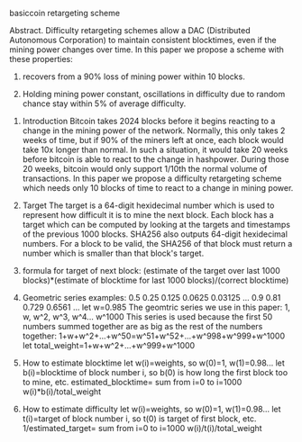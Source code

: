 basiccoin retargeting scheme

Abstract.
Difficulty retargeting schemes allow a DAC (Distributed Autonomous Corporation) to maintain consistent blocktimes, even if the mining power changes over time. In this paper we propose a scheme with these properties:

1) recovers from a 90% loss of mining power within 10 blocks.

2) Holding mining power constant, oscillations in difficulty due to random chance stay within 5% of average difficulty.

1. Introduction
Bitcoin takes 2024 blocks before it begins reacting to a change in the mining power of the network. Normally, this only takes 2 weeks of time, but if 90% of the miners left at once, each block would take 10x longer than normal. In such a situation, it would take 20 weeks before bitcoin is able to react to the change in hashpower. During those 20 weeks, bitcoin would only support 1/10th the normal volume of transactions. In this paper we propose a difficulty retargeting scheme which needs only 10 blocks of time to react to a change in mining power.

2. Target
The target is a 64-digit hexidecimal number which is used to represent how difficult it is to mine the next block. Each block has a target which can be computed by looking at the targets and timestamps of the previous 1000 blocks. SHA256 also outputs 64-digit hexidecimal numbers. For a block to be valid, the SHA256 of that block must return a number which is smaller than that block's target.

3. formula for target of next block:
(estimate of the target over last 1000 blocks)*(estimate of blocktime for last 1000 blocks)/(correct blocktime)

4. Geometric series 
   examples: 0.5 0.25 0.125 0.0625 0.03125 ...
   0.9 0.81 0.729 0.6561 ...
   let w=0.985
   The geomtric series we use in this paper:
   1, w, w^2, w^3, w^4... w^1000
   This series is used because the first 50 numbers summed together are as big as the rest of the numbers together:
   1+w+w^2+...+w^50=w^51+w^52+...+w^998+w^999+w^1000
   let total_weight=1+w+w^2+...+w^999+w^1000

5. How to estimate blocktime
   let w(i)=weights, so w(0)=1, w(1)=0.98...
   let b(i)=blocktime of block number i, so b(0) is how long the first block too to mine, etc.
   estimated_blocktime= sum from i=0 to i=1000 w(i)*b(i)/total_weight

6. How to estimate difficulty
   let w(i)=weights, so w(0)=1, w(1)=0.98...
   let t(i)=target of block number i, so t(0) is target of first block, etc.
   1/estimated_target= sum from i=0 to i=1000 w(i)/t(i)/total_weight